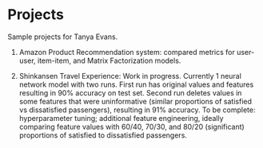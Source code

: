 # Projects
Sample projects for Tanya Evans.

1. Amazon Product Recommendation system: compared metrics for user-user, item-item, and Matrix Factorization models.
   
2. Shinkansen Travel Experience: Work in progress. Currently 1 neural network model with two runs. First run has original values and features resulting in 90% accuracy on test set. Second run deletes values in some features that were uninformative (similar proportions of satisfied vs dissatisfied passengers), resulting in 91% accuracy. To be complete: hyperparameter tuning; additional feature engineering, ideally comparing feature values with 60/40, 70/30, and 80/20 (significant) proportions of satisfied to dissatisfied passengers.

